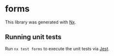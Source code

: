 # forms

This library was generated with [Nx](https://nx.dev).

## Running unit tests

Run `nx test forms` to execute the unit tests via [Jest](https://jestjs.io).
